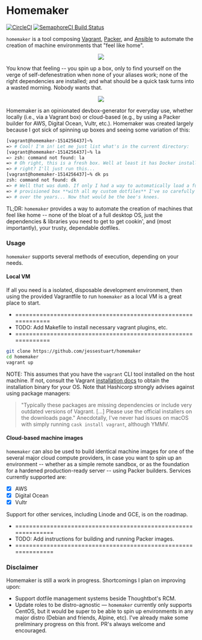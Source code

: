 # Homemaker

[![CircleCI][circleci-badge]][circleci-url]
[![SemaphoreCI Build Status][semaphoreci-badge]][semaphoreci-link]

`homemaker` is a tool composing [Vagrant][vagrant-url], [Packer][packer-url],
and [Ansible][ansible-url] to automate the creation of machine environments
that "feel like home".

<p align="center">
  <img src="http://jstu.art/oWBB/980x.gif" />
</p>

You know that feeling -- you spin up a box, only to find yourself on the verge
of self-defenestration when none of your aliases work; none of the right
dependencies are installed; and what should be a quick task turns into a wasted
morning. Nobody wants that.

<p align="center">
  <img src="http://jstu.art/oWQD/tenor.gif">
</p>

Homemaker is an opinionated devbox-generator for everyday use, whether locally
(i.e., via a Vagrant box) or cloud-based (e.g., by using a Packer builder for
AWS, Digital Ocean, Vultr, etc.). Homemaker was created largely because I got
sick of spinning up boxes and seeing some variation of this:

```sh
[vagrant@homemaker-1514256437]~%
=> # Cool! I'm in! Let me just list what's in the current directory:
[vagrant@homemaker-1514256437]~% la
=> zsh: command not found: la
=> # Oh right, this is a fresh box. Well at least it has Docker installed,
=> # right? I'll just run this...
[vagrant@homemaker-1514256437]~% dk ps
zsh: command not found: dk
=> # Well that was dumb. If only I had a way to automatically load a fully
=> # provisioned box **with all my custom dotfiles** I've so carefully curated
=> # over the years... Now that would be the bee's knees.
```

TL;DR: `homemaker` provides a way to automate the creation of machines that
feel like home -- none of the bloat of a full desktop OS, just the dependencies
& libraries you need to get to get cookin', and (most importantly), your
trusty, dependable dotfiles.

### Usage

`homemaker` supports several methods of execution, depending on your needs.

#### Local VM

If all you need is a isolated, disposable development environment, then using
the provided Vagrantfile to run `homemaker` as a local VM is a great place to
start.

* =============================================================
* TODO: Add Makefile to install necessary vagrant plugins, etc.
* =============================================================

```sh
git clone https://github.com/jessestuart/homemaker
cd homemaker
vagrant up
```

NOTE: This assumes that you have the `vagrant` CLI tool installed on the host
machine. If not, consult the Vagrant [installation docs][vagrant-installation]
to obtain the installation binary for your OS. Note that Hashicorp strongly
advises against using package managers:

> "Typically these packages are missing dependencies or include very outdated
> versions of Vagrant. [...] Please use the official installers on the
> downloads page."
> Anecdotally, I've never had issues on macOS with simply running
> `cask install vagrant`, although YMMV.

#### Cloud-based machine images

`homemaker` can also be used to build identical machine images for one of the
several major cloud compute providers, in case you want to spin up an
environment -- whether as a simple remote sandbox, or as the foundation for
a hardened production-ready server -- using Packer builders. Services currently
supported are:

* [x] AWS
* [x] Digital Ocean
* [x] Vultr

Support for other services, including Linode and GCE, is on the roadmap.

* ==============================================================
* TODO: Add instructions for building and running Packer images.
* ==============================================================

### Disclaimer

Homemaker is still a work in progress. Shortcomings I plan on improving upon:

* Support dotfile management systems beside Thoughtbot's RCM.
* Update roles to be distro-agnostic — `homemaker` currently only supports
  CentOS, but it would be super to be able to spin up environments
  in any major distro (Debian and friends, Alpine, etc). I've already make some
  preliminary progress on this front. PR's always welcome and encouraged.

[ansible-url]: https://github.com/ansible/ansible
[circleci-badge]: https://circleci.com/gh/jessestuart/homemaker.svg?style=shield
[circleci-url]: https://circleci.com/gh/jessestuart/homemaker
[packer-url]: https://github.com/hashicorp/packer
[semaphoreci-badge]: https://semaphoreci.com/api/v1/jesses/homemaker/branches/jesse-circleci/badge.svg
[semaphoreci-link]: https://semaphoreci.com/jesses/homemaker
[vagrant-installation]: https://www.vagrantup.com/downloads.html
[vagrant-url]: https://github.com/hashicorp/vagrant
